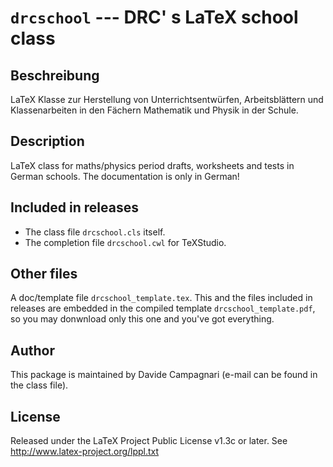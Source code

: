 # `drcschool` --- DRC' s LaTeX school class

## Beschreibung
LaTeX Klasse zur Herstellung von Unterrichtsentwürfen, Arbeitsblättern und Klassenarbeiten in den Fächern Mathematik und Physik in der Schule.

## Description
LaTeX class for maths/physics period drafts, worksheets and tests in German schools. The documentation is only in German!

## Included in releases
- The class file `drcschool.cls` itself.
- The completion file `drcschool.cwl` for TeXStudio.

## Other files
A doc/template file `drcschool_template.tex`. This and the files included in releases are embedded in the compiled template `drcschool_template.pdf`, so you may donwnload only this one and you've got everything.

## Author
This package is maintained by Davide Campagnari (e-mail can be found in the class file).

## License
Released under the LaTeX Project Public License v1.3c or later. See http://www.latex-project.org/lppl.txt
